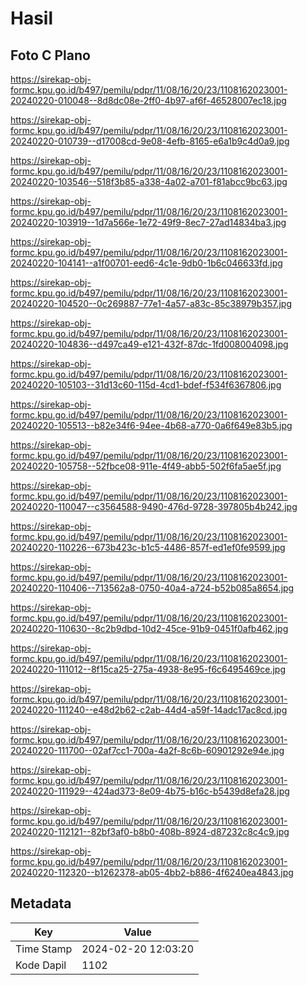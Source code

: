 # Hasil

## Foto C Plano

https://sirekap-obj-formc.kpu.go.id/b497/pemilu/pdpr/11/08/16/20/23/1108162023001-20240220-010048--8d8dc08e-2ff0-4b97-af6f-46528007ec18.jpg

https://sirekap-obj-formc.kpu.go.id/b497/pemilu/pdpr/11/08/16/20/23/1108162023001-20240220-010739--d17008cd-9e08-4efb-8165-e6a1b9c4d0a9.jpg

https://sirekap-obj-formc.kpu.go.id/b497/pemilu/pdpr/11/08/16/20/23/1108162023001-20240220-103546--518f3b85-a338-4a02-a701-f81abcc9bc63.jpg

https://sirekap-obj-formc.kpu.go.id/b497/pemilu/pdpr/11/08/16/20/23/1108162023001-20240220-103919--1d7a566e-1e72-49f9-8ec7-27ad14834ba3.jpg

https://sirekap-obj-formc.kpu.go.id/b497/pemilu/pdpr/11/08/16/20/23/1108162023001-20240220-104141--a1f00701-eed6-4c1e-9db0-1b6c046633fd.jpg

https://sirekap-obj-formc.kpu.go.id/b497/pemilu/pdpr/11/08/16/20/23/1108162023001-20240220-104520--0c269887-77e1-4a57-a83c-85c38979b357.jpg

https://sirekap-obj-formc.kpu.go.id/b497/pemilu/pdpr/11/08/16/20/23/1108162023001-20240220-104836--d497ca49-e121-432f-87dc-1fd008004098.jpg

https://sirekap-obj-formc.kpu.go.id/b497/pemilu/pdpr/11/08/16/20/23/1108162023001-20240220-105103--31d13c60-115d-4cd1-bdef-f534f6367806.jpg

https://sirekap-obj-formc.kpu.go.id/b497/pemilu/pdpr/11/08/16/20/23/1108162023001-20240220-105513--b82e34f6-94ee-4b68-a770-0a6f649e83b5.jpg

https://sirekap-obj-formc.kpu.go.id/b497/pemilu/pdpr/11/08/16/20/23/1108162023001-20240220-105758--52fbce08-911e-4f49-abb5-502f6fa5ae5f.jpg

https://sirekap-obj-formc.kpu.go.id/b497/pemilu/pdpr/11/08/16/20/23/1108162023001-20240220-110047--c3564588-9490-476d-9728-397805b4b242.jpg

https://sirekap-obj-formc.kpu.go.id/b497/pemilu/pdpr/11/08/16/20/23/1108162023001-20240220-110226--673b423c-b1c5-4486-857f-ed1ef0fe9599.jpg

https://sirekap-obj-formc.kpu.go.id/b497/pemilu/pdpr/11/08/16/20/23/1108162023001-20240220-110406--713562a8-0750-40a4-a724-b52b085a8654.jpg

https://sirekap-obj-formc.kpu.go.id/b497/pemilu/pdpr/11/08/16/20/23/1108162023001-20240220-110630--8c2b9dbd-10d2-45ce-91b9-0451f0afb462.jpg

https://sirekap-obj-formc.kpu.go.id/b497/pemilu/pdpr/11/08/16/20/23/1108162023001-20240220-111012--8f15ca25-275a-4938-8e95-f6c6495469ce.jpg

https://sirekap-obj-formc.kpu.go.id/b497/pemilu/pdpr/11/08/16/20/23/1108162023001-20240220-111240--e48d2b62-c2ab-44d4-a59f-14adc17ac8cd.jpg

https://sirekap-obj-formc.kpu.go.id/b497/pemilu/pdpr/11/08/16/20/23/1108162023001-20240220-111700--02af7cc1-700a-4a2f-8c6b-60901292e94e.jpg

https://sirekap-obj-formc.kpu.go.id/b497/pemilu/pdpr/11/08/16/20/23/1108162023001-20240220-111929--424ad373-8e09-4b75-b16c-b5439d8efa28.jpg

https://sirekap-obj-formc.kpu.go.id/b497/pemilu/pdpr/11/08/16/20/23/1108162023001-20240220-112121--82bf3af0-b8b0-408b-8924-d87232c8c4c9.jpg

https://sirekap-obj-formc.kpu.go.id/b497/pemilu/pdpr/11/08/16/20/23/1108162023001-20240220-112320--b1262378-ab05-4bb2-b886-4f6240ea4843.jpg


## Metadata

| Key        | Value               |
| ---------- | ------------------- |
| Time Stamp | 2024-02-20 12:03:20 |
| Kode Dapil | 1102                |



